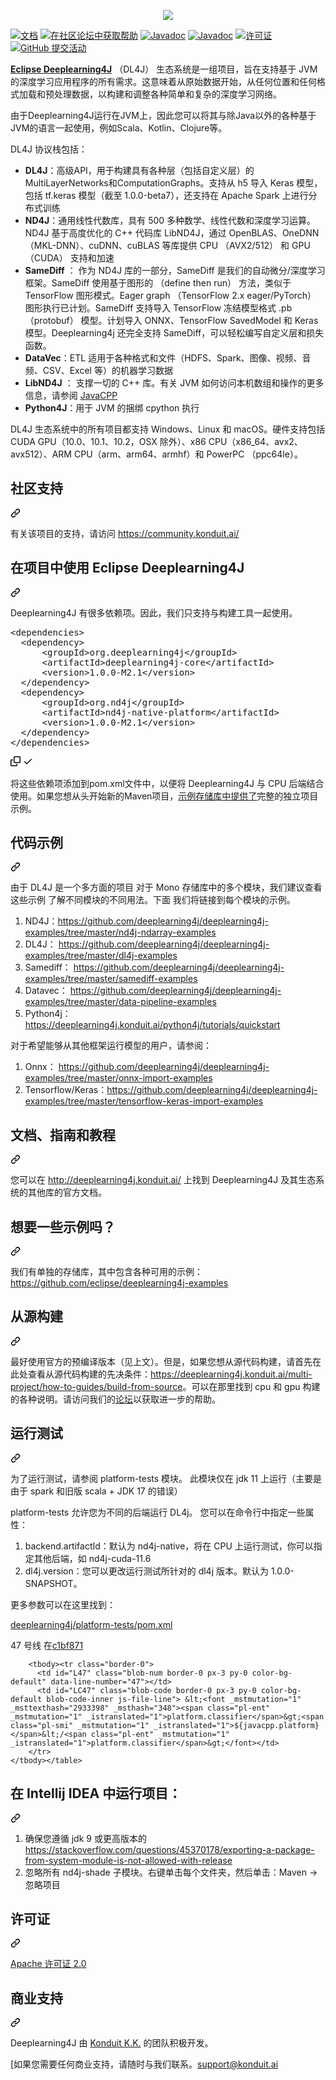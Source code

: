 <div class="Box-sc-g0xbh4-0 QkQOb js-snippet-clipboard-copy-unpositioned" data-hpc="true"><article class="markdown-body entry-content container-lg" itemprop="text"><p align="center" dir="auto">
  <a target="_blank" rel="noopener noreferrer nofollow" href="https://camo.githubusercontent.com/c52522e1e9715d624b1d81ec374ea1ec79bb4805fb60d3ee2e8cd9f44bc4919f/68747470733a2f2f7777772e7a656c6a6b6f6f6272656e6f7669632e636f6d2f746f6f6c732f746563682f696d616765732f65636c697073655f646565706c6561726e696e67346a2e706e67"><img src="https://camo.githubusercontent.com/c52522e1e9715d624b1d81ec374ea1ec79bb4805fb60d3ee2e8cd9f44bc4919f/68747470733a2f2f7777772e7a656c6a6b6f6f6272656e6f7669632e636f6d2f746f6f6c732f746563682f696d616765732f65636c697073655f646565706c6561726e696e67346a2e706e67" data-canonical-src="https://www.zeljkoobrenovic.com/tools/tech/images/eclipse_deeplearning4j.png" style="max-width: 100%;"></a>
</p>
<p dir="auto"><a href="https://deeplearning4j.konduit.ai/" rel="nofollow"><img src="https://camo.githubusercontent.com/c52924756ab58140915a47dc3cc1bf46d566a4f812a75eac0325e8ad6f24c52d/68747470733a2f2f696d672e736869656c64732e696f2f62616467652f757365722d646f63756d656e746174696f6e2d626c75652e737667" alt="文档" data-canonical-src="https://img.shields.io/badge/user-documentation-blue.svg" style="max-width: 100%;" _mstalt="234962" _msthash="295"></a>
<a href="https://community.konduit.ai/" rel="nofollow"><img src="https://camo.githubusercontent.com/e628df6110289c2b6dac46c7838558b85522187e22b6165f2c1e990e27177af5/68747470733a2f2f696d672e736869656c64732e696f2f62616467652f47657425323048656c702d436f6d6d756e697479253230466f72756d2d626c7565" alt="在社区论坛中获取帮助" data-canonical-src="https://img.shields.io/badge/Get%20Help-Community%20Forum-blue" style="max-width: 100%;" _mstalt="720577" _msthash="296"></a>
<a href="https://javadoc.io/doc/org.deeplearning4j/deeplearning4j-nn" rel="nofollow"><img src="https://camo.githubusercontent.com/6e2f026827f284da1cc431b14761ad969ce135ddde565fceefca84277c674129/68747470733a2f2f6a617661646f632e696f2f6261646765322f6f72672e646565706c6561726e696e67346a2f646565706c6561726e696e67346a2d6e6e2f444c344a253230415049253230446f632e737667" alt="Javadoc" data-canonical-src="https://javadoc.io/badge2/org.deeplearning4j/deeplearning4j-nn/DL4J%20API%20Doc.svg" style="max-width: 100%;" _mstalt="94497" _msthash="297"></a>
<a href="https://javadoc.io/doc/org.nd4j/nd4j-api" rel="nofollow"><img src="https://camo.githubusercontent.com/8b7c209a17085c5d436eb76737565fd8b2843acde6349ae64406a93b1fa2d76b/68747470733a2f2f6a617661646f632e696f2f6261646765322f6f72672e6e64346a2f6e64346a2d6170692f4e44344a253230415049253230446f632e737667" alt="Javadoc" data-canonical-src="https://javadoc.io/badge2/org.nd4j/nd4j-api/ND4J%20API%20Doc.svg" style="max-width: 100%;" _mstalt="94497" _msthash="298"></a>
<a href="/deeplearning4j/deeplearning4j/blob/master/LICENSE"><img src="https://camo.githubusercontent.com/c16761bceb105fd4d3f9d440a0d25d2e783d658ba8e8883d9e53dfef6b1ddd4c/68747470733a2f2f696d672e736869656c64732e696f2f6769746875622f6c6963656e73652f65636c697073652f646565706c6561726e696e67346a" alt="许可证" data-canonical-src="https://img.shields.io/github/license/eclipse/deeplearning4j" style="max-width: 100%;" _mstalt="93288" _msthash="299"></a>
<a target="_blank" rel="noopener noreferrer nofollow" href="https://camo.githubusercontent.com/1b6d60cf83ca254f260910ba1d35d140bf50b5518100cc341caaf27fb9f904c4/68747470733a2f2f696d672e736869656c64732e696f2f6769746875622f636f6d6d69742d61637469766974792f6d2f65636c697073652f646565706c6561726e696e67346a"><img src="https://camo.githubusercontent.com/1b6d60cf83ca254f260910ba1d35d140bf50b5518100cc341caaf27fb9f904c4/68747470733a2f2f696d672e736869656c64732e696f2f6769746875622f636f6d6d69742d61637469766974792f6d2f65636c697073652f646565706c6561726e696e67346a" alt="GitHub 提交活动" data-canonical-src="https://img.shields.io/github/commit-activity/m/eclipse/deeplearning4j" style="max-width: 100%;" _mstalt="461578" _msthash="300"></a></p>
<p dir="auto" _msttexthash="2305268641" _msthash="301"><strong _istranslated="1"><a href="https://deeplearning4j.konduit.ai/" rel="nofollow" _istranslated="1">Eclipse Deeplearning4J</a></strong> （DL4J） 生态系统是一组项目，旨在支持基于 JVM 的深度学习应用程序的所有需求。这意味着从原始数据开始，从任何位置和任何格式加载和预处理数据，以构建和调整各种简单和复杂的深度学习网络。</p>
<p dir="auto" _msttexthash="584548094" _msthash="302">由于Deeplearning4J运行在JVM上，因此您可以将其与除Java以外的各种基于JVM的语言一起使用，例如Scala、Kotlin、Clojure等。</p>
<p dir="auto" _msttexthash="35548487" _msthash="303">DL4J 协议栈包括：</p>
<ul dir="auto">
<li _msttexthash="1543072986" _msthash="304"><strong _istranslated="1">DL4J</strong>：高级API，用于构建具有各种层（包括自定义层）的MultiLayerNetworks和ComputationGraphs。支持从 h5 导入 Keras 模型，包括 tf.keras 模型（截至 1.0.0-beta7），还支持在 Apache Spark 上进行分布式训练</li>
<li _msttexthash="1568102185" _msthash="305"><strong _istranslated="1">ND4J</strong>：通用线性代数库，具有 500 多种数学、线性代数和深度学习运算。ND4J 基于高度优化的 C++ 代码库 LibND4J，通过 OpenBLAS、OneDNN （MKL-DNN）、cuDNN、cuBLAS 等库提供 CPU （AVX2/512） 和 GPU （CUDA） 支持和加速</li>
<li _msttexthash="5057701363" _msthash="306"><strong _istranslated="1">SameDiff</strong> ： 作为 ND4J 库的一部分，SameDiff 是我们的自动微分/深度学习框架。SameDiff 使用基于图形的 （define then run） 方法，类似于 TensorFlow 图形模式。Eager graph （TensorFlow 2.x eager/PyTorch） 图形执行已计划。SameDiff 支持导入 TensorFlow 冻结模型格式 .pb （protobuf） 模型。计划导入 ONNX、TensorFlow SavedModel 和 Keras 模型。Deeplearning4j 还完全支持 SameDiff，可以轻松编写自定义层和损失函数。</li>
<li _msttexthash="480318215" _msthash="307"><strong _istranslated="1">DataVec</strong>：ETL 适用于各种格式和文件（HDFS、Spark、图像、视频、音频、CSV、Excel 等）的机器学习数据</li>
<li _msttexthash="368926662" _msthash="308"><strong _istranslated="1">LibND4J</strong> ： 支撑一切的 C++ 库。有关 JVM 如何访问本机数组和操作的更多信息，请参阅 <a href="https://github.com/bytedeco/javacpp" _istranslated="1">JavaCPP</a></li>
<li _msttexthash="73774948" _msthash="309"><strong _istranslated="1">Python4J</strong>：用于 JVM 的捆绑 cpython 执行</li>
</ul>
<p dir="auto" _msttexthash="1229283471" _msthash="310">DL4J 生态系统中的所有项目都支持 Windows、Linux 和 macOS。硬件支持包括 CUDA GPU（10.0、10.1、10.2，OSX 除外）、x86 CPU（x86_64、avx2、avx512）、ARM CPU（arm、arm64、armhf）和 PowerPC （ppc64le）。</p>
<div class="markdown-heading" dir="auto"><h2 tabindex="-1" class="heading-element" dir="auto" _msttexthash="11365783" _msthash="311">社区支持</h2><a id="user-content-community-support" class="anchor" aria-label="永久链接： 社区支持" href="#community-support" _mstaria-label="702663" _msthash="312"><svg class="octicon octicon-link" viewBox="0 0 16 16" version="1.1" width="16" height="16" aria-hidden="true"><path d="m7.775 3.275 1.25-1.25a3.5 3.5 0 1 1 4.95 4.95l-2.5 2.5a3.5 3.5 0 0 1-4.95 0 .751.751 0 0 1 .018-1.042.751.751 0 0 1 1.042-.018 1.998 1.998 0 0 0 2.83 0l2.5-2.5a2.002 2.002 0 0 0-2.83-2.83l-1.25 1.25a.751.751 0 0 1-1.042-.018.751.751 0 0 1-.018-1.042Zm-4.69 9.64a1.998 1.998 0 0 0 2.83 0l1.25-1.25a.751.751 0 0 1 1.042.018.751.751 0 0 1 .018 1.042l-1.25 1.25a3.5 3.5 0 1 1-4.95-4.95l2.5-2.5a3.5 3.5 0 0 1 4.95 0 .751.751 0 0 1-.018 1.042.751.751 0 0 1-1.042.018 1.998 1.998 0 0 0-2.83 0l-2.5 2.5a1.998 1.998 0 0 0 0 2.83Z"></path></svg></a></div>
<p dir="auto" _msttexthash="70183815" _msthash="313">有关该项目的支持，请访问 <a href="https://community.konduit.ai/" rel="nofollow" _istranslated="1">https://community.konduit.ai/</a></p>
<div class="markdown-heading" dir="auto"><h2 tabindex="-1" class="heading-element" dir="auto" _msttexthash="20456189" _msthash="314">在项目中使用 Eclipse Deeplearning4J</h2><a id="user-content-using-eclipse-deeplearning4j-in-your-project" class="anchor" aria-label="永久链接：在项目中使用 Eclipse Deeplearning4J" href="#using-eclipse-deeplearning4j-in-your-project" _mstaria-label="2044328" _msthash="315"><svg class="octicon octicon-link" viewBox="0 0 16 16" version="1.1" width="16" height="16" aria-hidden="true"><path d="m7.775 3.275 1.25-1.25a3.5 3.5 0 1 1 4.95 4.95l-2.5 2.5a3.5 3.5 0 0 1-4.95 0 .751.751 0 0 1 .018-1.042.751.751 0 0 1 1.042-.018 1.998 1.998 0 0 0 2.83 0l2.5-2.5a2.002 2.002 0 0 0-2.83-2.83l-1.25 1.25a.751.751 0 0 1-1.042-.018.751.751 0 0 1-.018-1.042Zm-4.69 9.64a1.998 1.998 0 0 0 2.83 0l1.25-1.25a.751.751 0 0 1 1.042.018.751.751 0 0 1 .018 1.042l-1.25 1.25a3.5 3.5 0 1 1-4.95-4.95l2.5-2.5a3.5 3.5 0 0 1 4.95 0 .751.751 0 0 1-.018 1.042.751.751 0 0 1-1.042.018 1.998 1.998 0 0 0-2.83 0l-2.5 2.5a1.998 1.998 0 0 0 0 2.83Z"></path></svg></a></div>
<p dir="auto" _msttexthash="274796639" _msthash="316">Deeplearning4J 有很多依赖项。因此，我们只支持与构建工具一起使用。</p>
<div class="highlight highlight-text-xml notranslate position-relative overflow-auto" dir="auto"><pre>&lt;<span class="pl-ent">dependencies</span>&gt;
  &lt;<span class="pl-ent">dependency</span>&gt;
      &lt;<span class="pl-ent">groupId</span>&gt;org.deeplearning4j&lt;/<span class="pl-ent">groupId</span>&gt;
      &lt;<span class="pl-ent">artifactId</span>&gt;deeplearning4j-core&lt;/<span class="pl-ent">artifactId</span>&gt;
      &lt;<span class="pl-ent">version</span>&gt;1.0.0-M2.1&lt;/<span class="pl-ent">version</span>&gt;
  &lt;/<span class="pl-ent">dependency</span>&gt;
  &lt;<span class="pl-ent">dependency</span>&gt;
      &lt;<span class="pl-ent">groupId</span>&gt;org.nd4j&lt;/<span class="pl-ent">groupId</span>&gt;
      &lt;<span class="pl-ent">artifactId</span>&gt;nd4j-native-platform&lt;/<span class="pl-ent">artifactId</span>&gt;
      &lt;<span class="pl-ent">version</span>&gt;1.0.0-M2.1&lt;/<span class="pl-ent">version</span>&gt;
  &lt;/<span class="pl-ent">dependency</span>&gt;
&lt;/<span class="pl-ent">dependencies</span>&gt;</pre><div class="zeroclipboard-container">
    <clipboard-copy aria-label="Copy" class="ClipboardButton btn btn-invisible js-clipboard-copy m-2 p-0 d-flex flex-justify-center flex-items-center" data-copy-feedback="Copied!" data-tooltip-direction="w" value="<dependencies>
  <dependency>
      <groupId>org.deeplearning4j</groupId>
      <artifactId>deeplearning4j-core</artifactId>
      <version>1.0.0-M2.1</version>
  </dependency>
  <dependency>
      <groupId>org.nd4j</groupId>
      <artifactId>nd4j-native-platform</artifactId>
      <version>1.0.0-M2.1</version>
  </dependency>
</dependencies>" tabindex="0" role="button">
      <svg aria-hidden="true" height="16" viewBox="0 0 16 16" version="1.1" width="16" data-view-component="true" class="octicon octicon-copy js-clipboard-copy-icon">
    <path d="M0 6.75C0 5.784.784 5 1.75 5h1.5a.75.75 0 0 1 0 1.5h-1.5a.25.25 0 0 0-.25.25v7.5c0 .138.112.25.25.25h7.5a.25.25 0 0 0 .25-.25v-1.5a.75.75 0 0 1 1.5 0v1.5A1.75 1.75 0 0 1 9.25 16h-7.5A1.75 1.75 0 0 1 0 14.25Z"></path><path d="M5 1.75C5 .784 5.784 0 6.75 0h7.5C15.216 0 16 .784 16 1.75v7.5A1.75 1.75 0 0 1 14.25 11h-7.5A1.75 1.75 0 0 1 5 9.25Zm1.75-.25a.25.25 0 0 0-.25.25v7.5c0 .138.112.25.25.25h7.5a.25.25 0 0 0 .25-.25v-7.5a.25.25 0 0 0-.25-.25Z"></path>
</svg>
      <svg aria-hidden="true" height="16" viewBox="0 0 16 16" version="1.1" width="16" data-view-component="true" class="octicon octicon-check js-clipboard-check-icon color-fg-success d-none">
    <path d="M13.78 4.22a.75.75 0 0 1 0 1.06l-7.25 7.25a.75.75 0 0 1-1.06 0L2.22 9.28a.751.751 0 0 1 .018-1.042.751.751 0 0 1 1.042-.018L6 10.94l6.72-6.72a.75.75 0 0 1 1.06 0Z"></path>
</svg>
    </clipboard-copy>
  </div></div>
<p dir="auto" _msttexthash="1053267007" _msthash="317">将这些依赖项添加到pom.xml文件中，以便将 Deeplearning4J 与 CPU 后端结合使用。如果您想从头开始新的Maven项目，<a href="https://github.com/eclipse/deeplearning4j-examples" _istranslated="1">示例存储库中提供了</a>完整的独立项目示例。</p>
<div class="markdown-heading" dir="auto"><h2 tabindex="-1" class="heading-element" dir="auto" _msttexthash="11310897" _msthash="318">代码示例</h2><a id="user-content-code-samples" class="anchor" aria-label="永久链接： 代码示例" href="#code-samples" _mstaria-label="474721" _msthash="319"><svg class="octicon octicon-link" viewBox="0 0 16 16" version="1.1" width="16" height="16" aria-hidden="true"><path d="m7.775 3.275 1.25-1.25a3.5 3.5 0 1 1 4.95 4.95l-2.5 2.5a3.5 3.5 0 0 1-4.95 0 .751.751 0 0 1 .018-1.042.751.751 0 0 1 1.042-.018 1.998 1.998 0 0 0 2.83 0l2.5-2.5a2.002 2.002 0 0 0-2.83-2.83l-1.25 1.25a.751.751 0 0 1-1.042-.018.751.751 0 0 1-.018-1.042Zm-4.69 9.64a1.998 1.998 0 0 0 2.83 0l1.25-1.25a.751.751 0 0 1 1.042.018.751.751 0 0 1 .018 1.042l-1.25 1.25a3.5 3.5 0 1 1-4.95-4.95l2.5-2.5a3.5 3.5 0 0 1 4.95 0 .751.751 0 0 1-.018 1.042.751.751 0 0 1-1.042.018 1.998 1.998 0 0 0-2.83 0l-2.5 2.5a1.998 1.998 0 0 0 0 2.83Z"></path></svg></a></div>
<p dir="auto" _msttexthash="896477062" _msthash="320">由于 DL4J 是一个多方面的项目
对于 Mono 存储库中的多个模块，我们建议查看这些示例
了解不同模块的不同用法。下面
我们将链接到每个模块的示例。</p>
<ol dir="auto">
<li _msttexthash="15973711" _msthash="321">ND4J：<a href="https://github.com/deeplearning4j/deeplearning4j-examples/tree/master/nd4j-ndarray-examples" _istranslated="1">https://github.com/deeplearning4j/deeplearning4j-examples/tree/master/nd4j-ndarray-examples</a></li>
<li _msttexthash="14945281" _msthash="322">DL4J： <a href="https://github.com/deeplearning4j/deeplearning4j-examples/tree/master/dl4j-examples" _istranslated="1">https://github.com/deeplearning4j/deeplearning4j-examples/tree/master/dl4j-examples</a></li>
<li _msttexthash="19438224" _msthash="323">Samediff： <a href="https://github.com/deeplearning4j/deeplearning4j-examples/tree/master/samediff-examples" _istranslated="1">https://github.com/deeplearning4j/deeplearning4j-examples/tree/master/samediff-examples</a></li>
<li _msttexthash="19114433" _msthash="324">Datavec： <a href="https://github.com/deeplearning4j/deeplearning4j-examples/tree/master/data-pipeline-examples" _istranslated="1">https://github.com/deeplearning4j/deeplearning4j-examples/tree/master/data-pipeline-examples</a></li>
<li _msttexthash="16722290" _msthash="325">Python4j：<a href="https://deeplearning4j.konduit.ai/python4j/tutorials/quickstart" rel="nofollow" _istranslated="1">https://deeplearning4j.konduit.ai/python4j/tutorials/quickstart</a></li>
</ol>
<p dir="auto" _msttexthash="176685223" _msthash="326">对于希望能够从其他框架运行模型的用户，请参阅：</p>
<ol dir="auto">
<li _msttexthash="15964715" _msthash="327">Onnx： <a href="https://github.com/deeplearning4j/deeplearning4j-examples/tree/master/onnx-import-examples" _istranslated="1">https://github.com/deeplearning4j/deeplearning4j-examples/tree/master/onnx-import-examples</a></li>
<li _msttexthash="29706742" _msthash="328">Tensorflow/Keras：<a href="https://github.com/deeplearning4j/deeplearning4j-examples/tree/master/tensorflow-keras-import-examples" _istranslated="1">https://github.com/deeplearning4j/deeplearning4j-examples/tree/master/tensorflow-keras-import-examples</a></li>
</ol>
<div class="markdown-heading" dir="auto"><h2 tabindex="-1" class="heading-element" dir="auto" _msttexthash="26376116" _msthash="329">文档、指南和教程</h2><a id="user-content-documentation-guides-and-tutorials" class="anchor" aria-label="永久链接：文档、指南和教程" href="#documentation-guides-and-tutorials" _mstaria-label="1548742" _msthash="330"><svg class="octicon octicon-link" viewBox="0 0 16 16" version="1.1" width="16" height="16" aria-hidden="true"><path d="m7.775 3.275 1.25-1.25a3.5 3.5 0 1 1 4.95 4.95l-2.5 2.5a3.5 3.5 0 0 1-4.95 0 .751.751 0 0 1 .018-1.042.751.751 0 0 1 1.042-.018 1.998 1.998 0 0 0 2.83 0l2.5-2.5a2.002 2.002 0 0 0-2.83-2.83l-1.25 1.25a.751.751 0 0 1-1.042-.018.751.751 0 0 1-.018-1.042Zm-4.69 9.64a1.998 1.998 0 0 0 2.83 0l1.25-1.25a.751.751 0 0 1 1.042.018.751.751 0 0 1 .018 1.042l-1.25 1.25a3.5 3.5 0 1 1-4.95-4.95l2.5-2.5a3.5 3.5 0 0 1 4.95 0 .751.751 0 0 1-.018 1.042.751.751 0 0 1-1.042.018 1.998 1.998 0 0 0-2.83 0l-2.5 2.5a1.998 1.998 0 0 0 0 2.83Z"></path></svg></a></div>
<p dir="auto" _msttexthash="407127110" _msthash="331">您可以在 <a href="http://deeplearning4j.konduit.ai/" rel="nofollow" _istranslated="1">http://deeplearning4j.konduit.ai/</a> 上找到 Deeplearning4J 及其生态系统的其他库的官方文档。</p>
<div class="markdown-heading" dir="auto"><h2 tabindex="-1" class="heading-element" dir="auto" _msttexthash="34010834" _msthash="332">想要一些示例吗？</h2><a id="user-content-want-some-examples" class="anchor" aria-label="永久链接：需要一些示例吗？" href="#want-some-examples" _mstaria-label="720226" _msthash="333"><svg class="octicon octicon-link" viewBox="0 0 16 16" version="1.1" width="16" height="16" aria-hidden="true"><path d="m7.775 3.275 1.25-1.25a3.5 3.5 0 1 1 4.95 4.95l-2.5 2.5a3.5 3.5 0 0 1-4.95 0 .751.751 0 0 1 .018-1.042.751.751 0 0 1 1.042-.018 1.998 1.998 0 0 0 2.83 0l2.5-2.5a2.002 2.002 0 0 0-2.83-2.83l-1.25 1.25a.751.751 0 0 1-1.042-.018.751.751 0 0 1-.018-1.042Zm-4.69 9.64a1.998 1.998 0 0 0 2.83 0l1.25-1.25a.751.751 0 0 1 1.042.018.751.751 0 0 1 .018 1.042l-1.25 1.25a3.5 3.5 0 1 1-4.95-4.95l2.5-2.5a3.5 3.5 0 0 1 4.95 0 .751.751 0 0 1-.018 1.042.751.751 0 0 1-1.042.018 1.998 1.998 0 0 0-2.83 0l-2.5 2.5a1.998 1.998 0 0 0 0 2.83Z"></path></svg></a></div>
<p dir="auto" _msttexthash="150601659" _msthash="334">我们有单独的存储库，其中包含各种可用的示例：<a href="https://github.com/eclipse/deeplearning4j-examples" _istranslated="1">https://github.com/eclipse/deeplearning4j-examples</a></p>
<div class="markdown-heading" dir="auto"><h2 tabindex="-1" class="heading-element" dir="auto" _msttexthash="11040770" _msthash="335">从源构建</h2><a id="user-content-building-from-source" class="anchor" aria-label="永久链接：从源码构建" href="#building-from-source" _mstaria-label="783692" _msthash="336"><svg class="octicon octicon-link" viewBox="0 0 16 16" version="1.1" width="16" height="16" aria-hidden="true"><path d="m7.775 3.275 1.25-1.25a3.5 3.5 0 1 1 4.95 4.95l-2.5 2.5a3.5 3.5 0 0 1-4.95 0 .751.751 0 0 1 .018-1.042.751.751 0 0 1 1.042-.018 1.998 1.998 0 0 0 2.83 0l2.5-2.5a2.002 2.002 0 0 0-2.83-2.83l-1.25 1.25a.751.751 0 0 1-1.042-.018.751.751 0 0 1-.018-1.042Zm-4.69 9.64a1.998 1.998 0 0 0 2.83 0l1.25-1.25a.751.751 0 0 1 1.042.018.751.751 0 0 1 .018 1.042l-1.25 1.25a3.5 3.5 0 1 1-4.95-4.95l2.5-2.5a3.5 3.5 0 0 1 4.95 0 .751.751 0 0 1-.018 1.042.751.751 0 0 1-1.042.018 1.998 1.998 0 0 0-2.83 0l-2.5 2.5a1.998 1.998 0 0 0 0 2.83Z"></path></svg></a></div>
<p dir="auto" _msttexthash="2566630339" _msthash="337">最好使用官方的预编译版本（见上文）。但是，如果您想从源代码构建，请首先在此处查看从源代码构建的先决条件：<a href="https://deeplearning4j.konduit.ai/multi-project/how-to-guides/build-from-source" rel="nofollow" _istranslated="1">https://deeplearning4j.konduit.ai/multi-project/how-to-guides/build-from-source</a>。可以在那里找到 cpu 和 gpu 构建的各种说明。请访问我们的<a href="https://community.konduit.ai/" rel="nofollow" _istranslated="1">论坛</a>以获取进一步的帮助。</p>
<div class="markdown-heading" dir="auto"><h2 tabindex="-1" class="heading-element" dir="auto" _msttexthash="14906177" _msthash="338">运行测试</h2><a id="user-content-running-tests" class="anchor" aria-label="永久链接：运行测试" href="#running-tests" _mstaria-label="529360" _msthash="339"><svg class="octicon octicon-link" viewBox="0 0 16 16" version="1.1" width="16" height="16" aria-hidden="true"><path d="m7.775 3.275 1.25-1.25a3.5 3.5 0 1 1 4.95 4.95l-2.5 2.5a3.5 3.5 0 0 1-4.95 0 .751.751 0 0 1 .018-1.042.751.751 0 0 1 1.042-.018 1.998 1.998 0 0 0 2.83 0l2.5-2.5a2.002 2.002 0 0 0-2.83-2.83l-1.25 1.25a.751.751 0 0 1-1.042-.018.751.751 0 0 1-.018-1.042Zm-4.69 9.64a1.998 1.998 0 0 0 2.83 0l1.25-1.25a.751.751 0 0 1 1.042.018.751.751 0 0 1 .018 1.042l-1.25 1.25a3.5 3.5 0 1 1-4.95-4.95l2.5-2.5a3.5 3.5 0 0 1 4.95 0 .751.751 0 0 1-.018 1.042.751.751 0 0 1-1.042.018 1.998 1.998 0 0 0-2.83 0l-2.5 2.5a1.998 1.998 0 0 0 0 2.83Z"></path></svg></a></div>
<p dir="auto" _msttexthash="536109314" _msthash="340">为了运行测试，请参阅 platform-tests 模块。
此模块仅在 jdk 11 上运行（主要是由于 spark 和旧版 scala + JDK 17 的错误）</p>
<p dir="auto" _msttexthash="334067331" _msthash="341">platform-tests 允许您为不同的后端运行 DL4j。
您可以在命令行中指定一些属性：</p>
<ol dir="auto">
<li _msttexthash="475890480" _msthash="342">backend.artifactId：默认为 nd4j-native，将在 CPU 上运行测试，你可以指定其他后端，如 nd4j-cuda-11.6</li>
<li _msttexthash="237747783" _msthash="343">dl4j.version：您可以更改运行测试所针对的 dl4j 版本。默认为 1.0.0-SNAPSHOT。</li>
</ol>
<p dir="auto" _msttexthash="59805577" _msthash="344">更多参数可以在这里找到：</p><div class="Box Box--condensed my-2">
  <div class="Box-header f6">
    <p class="mb-0 text-bold">
      <a href="https://github.com/deeplearning4j/deeplearning4j/blob/c1bf8717e4839c8930e9c43183bf7b94d0cf84dc/platform-tests/pom.xml#L47" _msttexthash="1200550" _msthash="345">deeplearning4j/platform-tests/pom.xml</a>
    </p>
    <p class="mb-0 color-fg-muted"><font _mstmutation="1" _msttexthash="9934093" _msthash="346">47 号线
 在</font><a data-pjax="true" class="commit-tease-sha Link--inTextBlock" href="/deeplearning4j/deeplearning4j/commit/c1bf8717e4839c8930e9c43183bf7b94d0cf84dc" _msttexthash="63700" _msthash="347">c1bf871</a>
    </p>
  </div>
  <div itemprop="text" class="Box-body p-0 blob-wrapper blob-wrapper-embedded data">
    <table class="highlight tab-size mb-0 js-file-line-container" data-tab-size="8" data-paste-markdown-skip="">

        <tbody><tr class="border-0">
          <td id="L47" class="blob-num border-0 px-3 py-0 color-bg-default" data-line-number="47"></td>
          <td id="LC47" class="blob-code border-0 px-3 py-0 color-bg-default blob-code-inner js-file-line"> &lt;<font _mstmutation="1" _msttexthash="2933398" _msthash="348"><span class="pl-ent" _mstmutation="1" _istranslated="1">platform.classifier</span>&gt;<span class="pl-smi" _mstmutation="1" _istranslated="1">${javacpp.platform}</span>&lt;/<span class="pl-ent" _mstmutation="1" _istranslated="1">platform.classifier</span>&gt;</font></td>
        </tr>
    </tbody></table>
  </div>
</div>
<p></p>
<div class="markdown-heading" dir="auto"><h2 tabindex="-1" class="heading-element" dir="auto" _msttexthash="69845399" _msthash="349">在 Intellij IDEA 中运行项目：</h2><a id="user-content-running-project-in-intellij-idea" class="anchor" aria-label="永久链接：在 Intellij IDEA 中运行项目：" href="#running-project-in-intellij-idea" _mstaria-label="1272375" _msthash="350"><svg class="octicon octicon-link" viewBox="0 0 16 16" version="1.1" width="16" height="16" aria-hidden="true"><path d="m7.775 3.275 1.25-1.25a3.5 3.5 0 1 1 4.95 4.95l-2.5 2.5a3.5 3.5 0 0 1-4.95 0 .751.751 0 0 1 .018-1.042.751.751 0 0 1 1.042-.018 1.998 1.998 0 0 0 2.83 0l2.5-2.5a2.002 2.002 0 0 0-2.83-2.83l-1.25 1.25a.751.751 0 0 1-1.042-.018.751.751 0 0 1-.018-1.042Zm-4.69 9.64a1.998 1.998 0 0 0 2.83 0l1.25-1.25a.751.751 0 0 1 1.042.018.751.751 0 0 1 .018 1.042l-1.25 1.25a3.5 3.5 0 1 1-4.95-4.95l2.5-2.5a3.5 3.5 0 0 1 4.95 0 .751.751 0 0 1-.018 1.042.751.751 0 0 1-1.042.018 1.998 1.998 0 0 0-2.83 0l-2.5 2.5a1.998 1.998 0 0 0 0 2.83Z"></path></svg></a></div>
<ol dir="auto">
<li _msttexthash="69520776" _msthash="351">确保您遵循 jdk 9 或更高版本的 <a href="https://stackoverflow.com/questions/45370178/exporting-a-package-from-system-module-is-not-allowed-with-release" rel="nofollow" _istranslated="1">https://stackoverflow.com/questions/45370178/exporting-a-package-from-system-module-is-not-allowed-with-release</a></li>
<li _msttexthash="303120090" _msthash="352">忽略所有 nd4j-shade 子模块。右键单击每个文件夹，然后单击：Maven -&gt; 忽略项目</li>
</ol>
<div class="markdown-heading" dir="auto"><h2 tabindex="-1" class="heading-element" dir="auto" _msttexthash="9675445" _msthash="353">许可证</h2><a id="user-content-license" class="anchor" aria-label="永久链接：许可证" href="#license" _mstaria-label="331903" _msthash="354"><svg class="octicon octicon-link" viewBox="0 0 16 16" version="1.1" width="16" height="16" aria-hidden="true"><path d="m7.775 3.275 1.25-1.25a3.5 3.5 0 1 1 4.95 4.95l-2.5 2.5a3.5 3.5 0 0 1-4.95 0 .751.751 0 0 1 .018-1.042.751.751 0 0 1 1.042-.018 1.998 1.998 0 0 0 2.83 0l2.5-2.5a2.002 2.002 0 0 0-2.83-2.83l-1.25 1.25a.751.751 0 0 1-1.042-.018.751.751 0 0 1-.018-1.042Zm-4.69 9.64a1.998 1.998 0 0 0 2.83 0l1.25-1.25a.751.751 0 0 1 1.042.018.751.751 0 0 1 .018 1.042l-1.25 1.25a3.5 3.5 0 1 1-4.95-4.95l2.5-2.5a3.5 3.5 0 0 1 4.95 0 .751.751 0 0 1-.018 1.042.751.751 0 0 1-1.042.018 1.998 1.998 0 0 0-2.83 0l-2.5 2.5a1.998 1.998 0 0 0 0 2.83Z"></path></svg></a></div>
<p dir="auto"><a href="/deeplearning4j/deeplearning4j/blob/master/LICENSE" _msttexthash="17036149" _msthash="355">Apache 许可证 2.0</a></p>
<div class="markdown-heading" dir="auto"><h2 tabindex="-1" class="heading-element" dir="auto" _msttexthash="10391407" _msthash="356">商业支持</h2><a id="user-content-commercial-support" class="anchor" aria-label="永久链接： Commercial Support" href="#commercial-support" _mstaria-label="732862" _msthash="357"><svg class="octicon octicon-link" viewBox="0 0 16 16" version="1.1" width="16" height="16" aria-hidden="true"><path d="m7.775 3.275 1.25-1.25a3.5 3.5 0 1 1 4.95 4.95l-2.5 2.5a3.5 3.5 0 0 1-4.95 0 .751.751 0 0 1 .018-1.042.751.751 0 0 1 1.042-.018 1.998 1.998 0 0 0 2.83 0l2.5-2.5a2.002 2.002 0 0 0-2.83-2.83l-1.25 1.25a.751.751 0 0 1-1.042-.018.751.751 0 0 1-.018-1.042Zm-4.69 9.64a1.998 1.998 0 0 0 2.83 0l1.25-1.25a.751.751 0 0 1 1.042.018.751.751 0 0 1 .018 1.042l-1.25 1.25a3.5 3.5 0 1 1-4.95-4.95l2.5-2.5a3.5 3.5 0 0 1 4.95 0 .751.751 0 0 1-.018 1.042.751.751 0 0 1-1.042.018 1.998 1.998 0 0 0-2.83 0l-2.5 2.5a1.998 1.998 0 0 0 0 2.83Z"></path></svg></a></div>
<p dir="auto" _msttexthash="105731314" _msthash="358">Deeplearning4J 由 <a href="https://konduit.ai" rel="nofollow" _istranslated="1">Konduit K.K.</a> 的团队积极开发。</p>
<p dir="auto" _msttexthash="138432632" _msthash="359">[如果您需要任何商业支持，请随时与我们联系。<a href="mailto:support@konduit.ai" _istranslated="1">support@konduit.ai</a></p>
</article></div>
